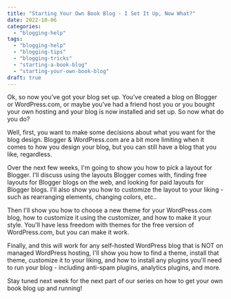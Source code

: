 ```yaml
---
title: "Starting Your Own Book Blog - I Set It Up, Now What?"
date: 2022-10-06
categories: 
  - "blogging-help"
tags: 
  - "blogging-help"
  - "blogging-tips"
  - "blogging-tricks"
  - "starting-a-book-blog"
  - "starting-your-own-book-blog"
draft: true
---
```


Ok, so now you've got your blog set up. You've created a blog on Blogger or WordPress.com, or maybe you've had a friend host you or you bought your own hosting and your blog is now installed and set up. So now what do you do?

Well, first, you want to make some decisions about what you want for the blog design. Blogger & WordPress.com are a bit more limiting when it comes to how you design your blog, but you can still have a blog that you like, regardless.

Over the next few weeks, I'm going to show you how to pick a layout for Blogger. I'll discuss using the layouts Blogger comes with, finding free layouts for Blogger blogs on the web, and looking for paid layouts for Blogger blogs. I'll also show you how to customize the layout to your liking - such as rearranging elements, changing colors, etc..

Then I'll show you how to choose a new theme for your WordPress.com blog, how to customize it using the customizer, and how to make it your style. You'll have less freedom with themes for the free version of WordPress.com, but you can make it work.

Finally, and this will work for any self-hosted WordPress blog that is NOT on managed WordPress hosting, I'll show you how to find a theme, install that theme, customize it to your liking, and how to install any plugins you'll need to run your blog - including anti-spam plugins, analytics plugins, and more.

Stay tuned next week for the next part of our series on how to get your own book blog up and running!
